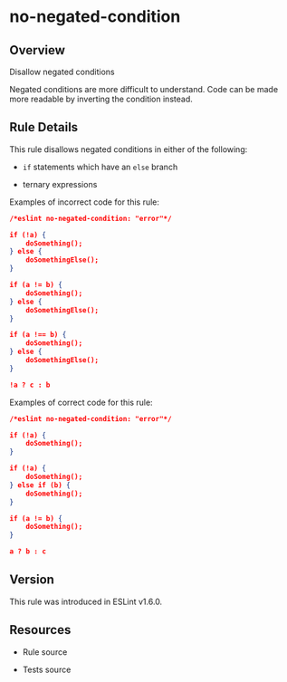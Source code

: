 

# no-negated-condition
## Overview

Disallow negated conditions

Negated conditions are more difficult to understand. Code can be made more readable by inverting the condition instead.

## Rule Details

This rule disallows negated conditions in either of the following:


- `if` statements which have an `else` branch

- ternary expressions

Examples of incorrect code for this rule:


```json
/*eslint no-negated-condition: "error"*/

if (!a) {
    doSomething();
} else {
    doSomethingElse();
}

if (a != b) {
    doSomething();
} else {
    doSomethingElse();
}

if (a !== b) {
    doSomething();
} else {
    doSomethingElse();
}

!a ? c : b
```

Examples of correct code for this rule:


```json
/*eslint no-negated-condition: "error"*/

if (!a) {
    doSomething();
}

if (!a) {
    doSomething();
} else if (b) {
    doSomething();
}

if (a != b) {
    doSomething();
}

a ? b : c
```


## Version

This rule was introduced in ESLint v1.6.0.

## Resources


- Rule source 

- Tests source 


